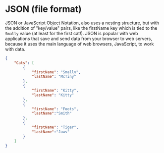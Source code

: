 # JSON (file format)

JSON or JavaScript Object Notation, also uses a nesting structure, but with the addition of "key/value" pairs, like the firstName key which is tied to the `Smally` value (at least for the first cat!). JSON is popular with web applications that save and send data from your browser to web servers, because it uses the main language of web browsers, JavaScript, to work with data.

```json
{
    "Cats": [ 
        {
            "firstName": "Smally",
            "lastName": "McTiny"
        }, 
        {
            "firstName": "Kitty",
            "lastName": "Kitty"
        },
        {
            "firstName": "Foots",
            "lastName":"Smith"
        }, 
        {
            "firstName": "Tiger",
            "lastName":"Jaws"
        } 
    ]
} 
```